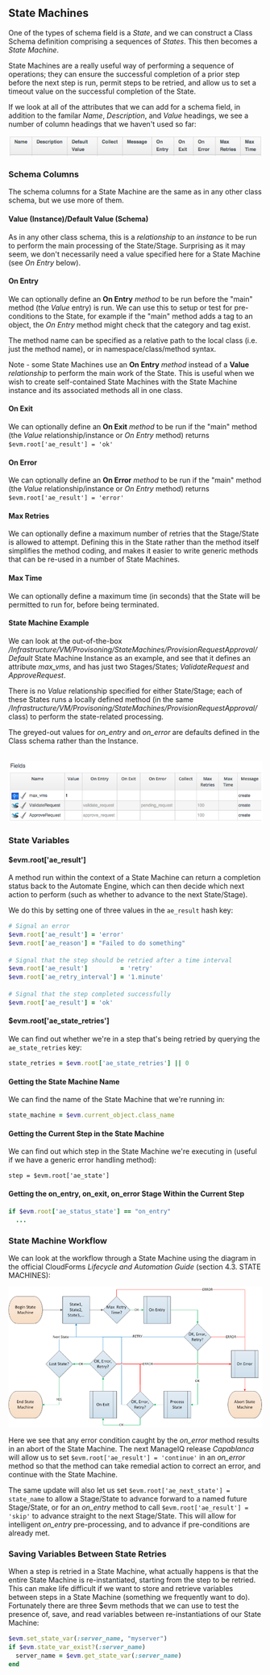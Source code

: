 ## State Machines

One of the types of schema field is a _State_, and we can construct a Class Schema definition comprising a sequences of _States_. This then becomes a _State Machine_.

State Machines are a really useful way of performing a sequence of operations; they can ensure the successful completion of a prior step before the next step is run, permit steps to be retried, and allow us to set a timeout value on the successful completion of the State.

If we look at all of the attributes that we can add for a schema field, in addition to the familar _Name_, _Description_, and _Value_ headings, we see a number of column headings that we haven't used so far:


![screenshot](images/screenshot2.png)

### Schema Columns
The schema columns for a State Machine are the same as in any other class schema, but we use more of them.

#### Value (Instance)/Default Value (Schema)
As in any other class schema, this is a _relationship_ to an _instance_ to be run to perform the main processing of the State/Stage. Surprising as it may seem, we don't necessarily need a value specified here for a State Machine (see _On Entry_ below).

#### On Entry
We can optionally define an **On Entry** _method_ to be run before the "main" method (the _Value_ entry) is run. We can use this to setup or test for pre-conditions to the State, for example if the "main" method adds a tag to an object, the _On Entry_ method might check that the category and tag exist.

The method name can be specified as a relative path to the local class (i.e. just the method name), or in namespace/class/method syntax.

Note - some State Machines use an **On Entry** _method_ instead of a **Value** _relationship_ to perform the main work of the State. This is useful when we wish to create self-contained State Machines with the State Machine instance and its associated methods all in one class.

#### On Exit
We can optionally define an **On Exit** _method_ to be run if the "main" method (the _Value_ relationship/instance or _On Entry_ method) returns ```$evm.root['ae_result'] = 'ok'```

#### On Error
We can optionally define an **On Error** _method_ to be run if the "main" method (the _Value_ relationship/instance or _On Entry_ method) returns ```$evm.root['ae_result'] = 'error'```


#### Max Retries
We can optionally define a maximum number of retries that the Stage/State is allowed to attempt. Defining this in the State rather than the method itself simplifies the method coding, and makes it easier to write generic methods that can be re-used in a number of State Machines.

#### Max Time
We can optionally define a maximum time (in seconds) that the State will be permitted to run for, before being terminated.

#### State Machine Example
We can look at the out-of-the-box _/Infrastructure/VM/Provisoning/StateMachines/ProvisionRequestApproval/Default_ State Machine Instance as an example, and see that it defines an attribute _max\_vms_, and has just two Stages/States; _ValidateRequest_ and _ApproveRequest_. 

There is no _Value_ relationship specified for either State/Stage; each of these States runs a locally defined method (in the same _/Infrastructure/VM/Provisoning/StateMachines/ProvisionRequestApproval/_ class) to perform the state-related processing.

The greyed-out values for _on\_entry_ and _on\_error_ are defaults defined in the Class schema rather than the Instance.
<br> <br>

![screenshot](images/screenshot1.png)

### State Variables

#### $evm.root['ae\_result']

A method run within the context of a State Machine can return a completion status back to the Automate Engine, which can then decide which next action to perform (such as whether to advance to the next State/Stage).

We do this by setting one of three values in the ```ae_result``` hash key:

```ruby
# Signal an error
$evm.root['ae_result'] = 'error'
$evm.root['ae_reason'] = "Failed to do something"

# Signal that the step should be retried after a time interval
$evm.root['ae_result']         = 'retry'
$evm.root['ae_retry_interval'] = '1.minute'

# Signal that the step completed successfully
$evm.root['ae_result'] = 'ok'
```

#### $evm.root['ae\_state\_retries']

We can find out whether we're in a step that's being retried by querying the ```ae_state_retries``` key:

```ruby
state_retries = $evm.root['ae_state_retries'] || 0
```

#### Getting the State Machine Name

We can find the name of the State Machine that we're running in:

```ruby
state_machine = $evm.current_object.class_name
```

#### Getting the Current Step in the State Machine

We can find out which step in the State Machine we're executing in (useful if we have a generic error handling method):

```
step = $evm.root['ae_state']
```

#### Getting the on\_entry, on\_exit, on\_error Stage Within the Current Step

```ruby
if $evm.root['ae_status_state'] == "on_entry"
  ...
```
### State Machine Workflow
We can look at the workflow through a State Machine using the diagram in the official CloudForms _Lifecycle and Automation Guide_ (section 4.3. STATE MACHINES):

![state machine logic](images/state_machine_logic.png)

Here we see that any error condition caught by the _on\_error_ method results in an abort of the State Machine. The next ManageIQ release _Capablanca_ will allow us to set ```$evm.root['ae_result'] = 'continue'``` in an _on\_error_ method so that the method can take remedial action to correct an error, and continue with the State Machine.

The same update will also let us set ```$evm.root['ae_next_state'] = state_name``` to allow a Stage/State to advance forward to a named future Stage/State, or for an _on\_entry_ method to call ```$evm.root['ae_result'] = 'skip'``` to advance straight to the next Stage/State. This will allow for intelligent _on\_entry_ pre-processing, and to advance if pre-conditions are already met.

### Saving Variables Between State Retries

When a step is retried in a State Machine, what actually happens is that the entire State Machine is re-instantiated, starting from the step to be retried. This can make life difficult if we want to store and retrieve variables between steps in a State Machine (something we frequently want to do). Fortunately there are three $evm methods that we can use to test the presence of, save, and read variables between re-instantiations of our State Machine:

```ruby
$evm.set_state_var(:server_name, "myserver")
if $evm.state_var_exist?(:server_name)
  server_name = $evm.get_state_var(:server_name)
end

```
